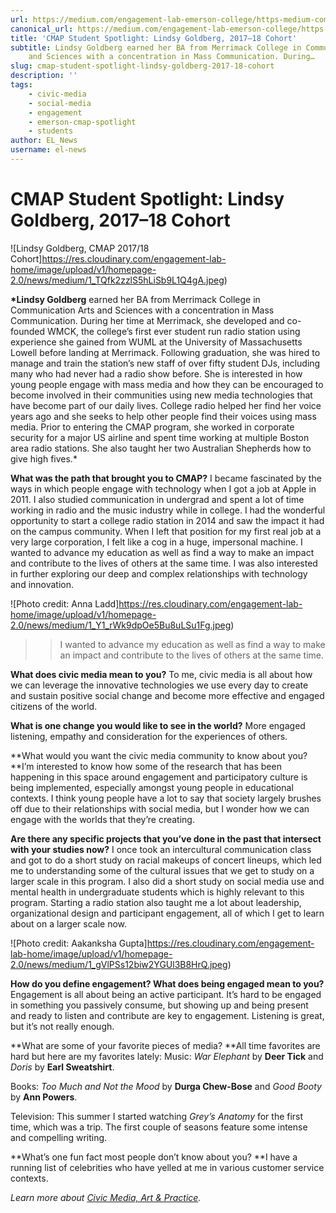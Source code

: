 ```yaml
---
url: https://medium.com/engagement-lab-emerson-college/https-medium-com-el-news-cmap-2017-18-student-spotlight-lindsy-goldberg-79dd62327acc
canonical_url: https://medium.com/engagement-lab-emerson-college/https-medium-com-el-news-cmap-2017-18-student-spotlight-lindsy-goldberg-79dd62327acc
title: 'CMAP Student Spotlight: Lindsy Goldberg, 2017–18 Cohort'
subtitle: Lindsy Goldberg earned her BA from Merrimack College in Communication Arts
    and Sciences with a concentration in Mass Communication. During…
slug: cmap-student-spotlight-lindsy-goldberg-2017-18-cohort
description: ''
tags:
    - civic-media
    - social-media
    - engagement
    - emerson-cmap-spotlight
    - students
author: EL_News
username: el-news
---
```


# CMAP Student Spotlight: Lindsy Goldberg, 2017–18 Cohort

![Lindsy Goldberg, CMAP 2017/18 Cohort]https://res.cloudinary.com/engagement-lab-home/image/upload/v1/homepage-2.0/news/medium/1_TQfk2zzlS5hLiSb9L1Q4gA.jpeg)

**\*Lindsy Goldberg** earned her BA from Merrimack College in Communication Arts and Sciences with a concentration in Mass Communication. During her time at Merrimack, she developed and co-founded WMCK, the college’s first ever student run radio station using experience she gained from WUML at the University of Massachusetts Lowell before landing at Merrimack. Following graduation, she was hired to manage and train the station’s new staff of over fifty student DJs, including many who had never had a radio show before. She is interested in how young people engage with mass media and how they can be encouraged to become involved in their communities using new media technologies that have become part of our daily lives. College radio helped her find her voice years ago and she seeks to help other people find their voices using mass media. Prior to entering the CMAP program, she worked in corporate security for a major US airline and spent time working at multiple Boston area radio stations. She also taught her two Australian Shepherds how to give high fives.\*

**What was the path that brought you to CMAP?**
I became fascinated by the ways in which people engage with technology when I got a job at Apple in 2011. I also studied communication in undergrad and spent a lot of time working in radio and the music industry while in college. I had the wonderful opportunity to start a college radio station in 2014 and saw the impact it had on the campus community. When I left that position for my first real job at a very large corporation, I felt like a cog in a huge, impersonal machine. I wanted to advance my education as well as find a way to make an impact and contribute to the lives of others at the same time. I was also interested in further exploring our deep and complex relationships with technology and innovation.

![Photo credit: Anna Ladd]https://res.cloudinary.com/engagement-lab-home/image/upload/v1/homepage-2.0/news/medium/1_Y1_rWk9dpOe5Bu8uLSu1Fg.jpeg)

> > I wanted to advance my education as well as find a way to make an impact and contribute to the lives of others at the same time.

**What does civic media mean to you?**
To me, civic media is all about how we can leverage the innovative technologies we use every day to create and sustain positive social change and become more effective and engaged citizens of the world.

**What is one change you would like to see in the world?**
More engaged listening, empathy and consideration for the experiences of others.

**What would you want the civic media community to know about you?
**I’m interested to know how some of the research that has been happening in this space around engagement and participatory culture is being implemented, especially amongst young people in educational contexts. I think young people have a lot to say that society largely brushes off due to their relationships with social media, but I wonder how we can engage with the worlds that they’re creating.

**Are there any specific projects that you’ve done in the past that intersect with your studies now?**
I once took an intercultural communication class and got to do a short study on racial makeups of concert lineups, which led me to understanding some of the cultural issues that we get to study on a larger scale in this program. I also did a short study on social media use and mental health in undergraduate students which is highly relevant to this program. Starting a radio station also taught me a lot about leadership, organizational design and participant engagement, all of which I get to learn about on a larger scale now.

![Photo credit: Aakanksha Gupta]https://res.cloudinary.com/engagement-lab-home/image/upload/v1/homepage-2.0/news/medium/1_gVlPSs12biw2YGUl3B8HrQ.jpeg)

**How do you define engagement? What does being engaged mean to you?** Engagement is all about being an active participant. It’s hard to be engaged in something you passively consume, but showing up and being present and ready to listen and contribute are key to engagement. Listening is great, but it’s not really enough.

**What are some of your favorite pieces of media?
**All time favorites are hard but here are my favorites lately: Music: _War Elephant_ by **Deer Tick** and _Doris_ by **Earl Sweatshirt**.

Books: _Too Much and Not the Mood_ by **Durga Chew-Bose** and _Good Booty_ by **Ann Powers**.

Television: This summer I started watching _Grey’s Anatomy_ for the first time, which was a trip. The first couple of seasons feature some intense and compelling writing.

**What’s one fun fact most people don’t know about you?
**I have a running list of celebrities who have yelled at me in various customer service contexts.

_Learn more about [Civic Media, Art & Practice](https://elab.emerson.edu/cmap)._
